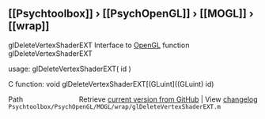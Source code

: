 ## [[Psychtoolbox]] &#8250; [[PsychOpenGL]] &#8250; [[MOGL]] &#8250; [[wrap]]

glDeleteVertexShaderEXT  Interface to [OpenGL](OpenGL) function glDeleteVertexShaderEXT  
  
usage:  glDeleteVertexShaderEXT( id )  
  
C function:  void glDeleteVertexShaderEXT[(GLuint]((GLuint) id)  




<div class="code_header" style="text-align:right;">
  <span style="float:left;">Path&nbsp;&nbsp;</span> <span class="counter">Retrieve <a href=
  "https://raw.github.com/Psychtoolbox-3/Psychtoolbox-3/beta/Psychtoolbox/PsychOpenGL/MOGL/wrap/glDeleteVertexShaderEXT.m">current version from GitHub</a> | View <a href=
  "https://github.com/Psychtoolbox-3/Psychtoolbox-3/commits/beta/Psychtoolbox/PsychOpenGL/MOGL/wrap/glDeleteVertexShaderEXT.m">changelog</a></span>
</div>
<div class="code">
  <code>Psychtoolbox/PsychOpenGL/MOGL/wrap/glDeleteVertexShaderEXT.m</code>
</div>

